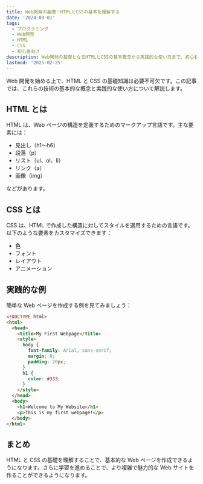 ```yaml
---
title: Web開発の基礎：HTMLとCSSの基本を理解する
date: '2024-03-01'
tags:
  - プログラミング
  - Web開発
  - HTML
  - CSS
  - 初心者向け
description: Web開発の基礎となるHTMLとCSSの基本概念から実践的な使い方まで、初心者にもわかりやすく解説します。
lastmod: '2025-02-25'
---
```


Web 開発を始める上で、HTML と CSS の基礎知識は必要不可欠です。この記事では、これらの技術の基本的な概念と実践的な使い方について解説します。

## HTML とは

HTML は、Web ページの構造を定義するためのマークアップ言語です。主な要素には：

- 見出し（h1〜h6）
- 段落（p）
- リスト（ul、ol、li）
- リンク（a）
- 画像（img）

などがあります。

## CSS とは

CSS は、HTML で作成した構造に対してスタイルを適用するための言語です。以下のような要素をカスタマイズできます：

- 色
- フォント
- レイアウト
- アニメーション

## 実践的な例

簡単な Web ページを作成する例を見てみましょう：

```html
<!DOCTYPE html>
<html>
  <head>
    <title>My First Webpage</title>
    <style>
      body {
        font-family: Arial, sans-serif;
        margin: 0;
        padding: 20px;
      }
      h1 {
        color: #333;
      }
    </style>
  </head>
  <body>
    <h1>Welcome to My Website</h1>
    <p>This is my first webpage!</p>
  </body>
</html>
```

## まとめ

HTML と CSS の基礎を理解することで、基本的な Web ページを作成できるようになります。さらに学習を進めることで、より複雑で魅力的な Web サイトを作ることができるようになります。
